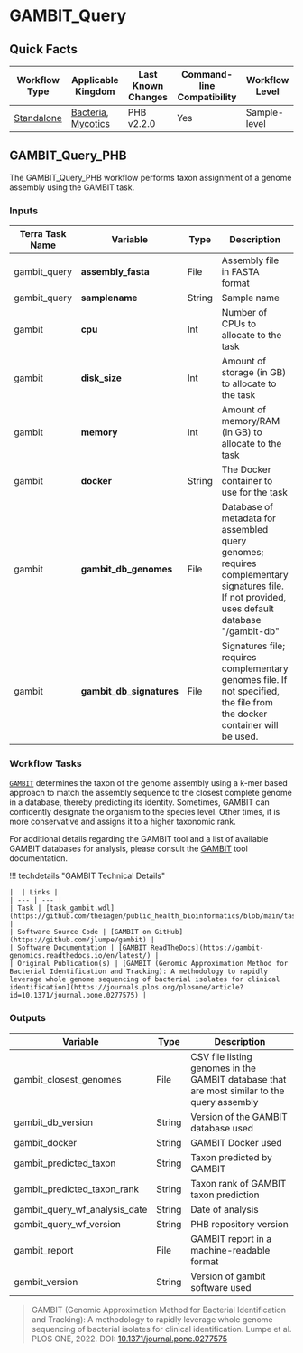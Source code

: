 # GAMBIT_Query

## Quick Facts

| **Workflow Type** | **Applicable Kingdom** | **Last Known Changes** | **Command-line Compatibility** | **Workflow Level** |
|---|---|---|---|---|
| [Standalone](../../workflows_overview/workflows_type.md/#standalone) | [Bacteria](../../workflows_overview/workflows_kingdom.md/#bacteria), [Mycotics](../../workflows_overview/workflows_kingdom.md#mycotics) | PHB v2.2.0 | Yes | Sample-level |

## GAMBIT_Query_PHB

The GAMBIT_Query_PHB workflow performs taxon assignment of a genome assembly using the GAMBIT task.

### Inputs

<div class="searchable-table" markdown="1">

| **Terra Task Name** | **Variable** | **Type** | **Description** | **Default Value** | **Terra Status** |
|---|---|---|---|---|---|
| gambit_query | **assembly_fasta** | File | Assembly file in FASTA format |  | Required |
| gambit_query | **samplename** | String | Sample name |  | Required |
| gambit | **cpu** | Int | Number of CPUs to allocate to the task | 8 | Optional |
| gambit | **disk_size** | Int | Amount of storage (in GB) to allocate to the task | 100 | Optional |
| gambit | **memory** | Int | Amount of memory/RAM (in GB) to allocate to the task | 16 | Optional |
| gambit | **docker** | String | The Docker container to use for the task | "us-docker.pkg.dev/general-theiagen/staphb/gambit:1.0.0" | Optional |
| gambit | **gambit_db_genomes** | File | Database of metadata for assembled query genomes; requires complementary signatures file. If not provided, uses default database "/gambit-db" | "gs://gambit-databases-rp/2.0.0/gambit-metadata-2.0.0-20240628.gdb" | Optional |
| gambit | **gambit_db_signatures** | File | Signatures file; requires complementary genomes file. If not specified, the file from the docker container will be used. | "gs://gambit-databases-rp/2.0.0/gambit-signatures-2.0.0-20240628.gs" | Optional |

</div>

### Workflow Tasks

[`GAMBIT`](https://github.com/jlumpe/gambit) determines the taxon of the genome assembly using a k-mer based approach to match the assembly sequence to the closest complete genome in a database, thereby predicting its identity. Sometimes, GAMBIT can confidently designate the organism to the species level. Other times, it is more conservative and assigns it to a higher taxonomic rank.

For additional details regarding the GAMBIT tool and a list of available GAMBIT databases for analysis, please consult the [GAMBIT](https://www.notion.so/GAMBIT-7c1376b861d0486abfbc316480046bdc?pvs=21) tool documentation.

!!! techdetails "GAMBIT Technical Details"

    |  | Links |
    | --- | --- |
    | Task | [task_gambit.wdl](https://github.com/theiagen/public_health_bioinformatics/blob/main/tasks/taxon_id/task_gambit.wdl) |
    | Software Source Code | [GAMBIT on GitHub](https://github.com/jlumpe/gambit) |
    | Software Documentation | [GAMBIT ReadTheDocs](https://gambit-genomics.readthedocs.io/en/latest/) |
    | Original Publication(s) | [GAMBIT (Genomic Approximation Method for Bacterial Identification and Tracking): A methodology to rapidly leverage whole genome sequencing of bacterial isolates for clinical identification](https://journals.plos.org/plosone/article?id=10.1371/journal.pone.0277575) |

### Outputs

<div class="searchable-table" markdown="1">

| **Variable** | **Type** | **Description** |
|---|---|---|
| gambit_closest_genomes | File | CSV file listing genomes in the GAMBIT database that are most similar to the query assembly |
| gambit_db_version | String | Version of the GAMBIT database used |
| gambit_docker | String | GAMBIT Docker used |
| gambit_predicted_taxon | String | Taxon predicted by GAMBIT |
| gambit_predicted_taxon_rank | String | Taxon rank of GAMBIT taxon prediction |
| gambit_query_wf_analysis_date | String | Date of analysis |
| gambit_query_wf_version | String | PHB repository version |
| gambit_report | File | GAMBIT report in a machine-readable format |
| gambit_version | String | Version of gambit software used |

</div>

> GAMBIT (Genomic Approximation Method for Bacterial Identification and Tracking): A methodology to rapidly leverage whole genome sequencing of bacterial isolates for clinical identification. Lumpe et al. PLOS ONE, 2022. DOI: [10.1371/journal.pone.0277575](https://journals.plos.org/plosone/article?id=10.1371/journal.pone.0277575)
